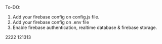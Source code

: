 
To-DO:

1. Add your firebase config on config.js file.
1. Add your firebase config on .env file
2. Enable firebase authentication, realtime database & firebase storage.


2222
121313